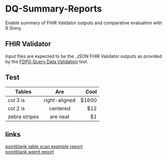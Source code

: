 # DQ-Summary-Reports
Enable summary of FHIR Validator outputs and comparative evaluation with R Shiny.
## FHIR Validator
Input files are expected to be the .JSON FHIR Validator outputs as provided by the [FDPG Query Data Validation](https://github.com/medizininformatik-initiative/fdpg-query-data-validation/) tool.
## Test
| Tables        | Are           | Cool  |
| ------------- |:-------------:| -----:|
| col 3 is      | right-aligned | $1600 |
| col 2 is      | centered      |   $12 |
| zebra stripes | are neat      |    $1 |

## links
[pointblank table scan example report](report.html)  
[pointblank agent report](report_agent.html)  
